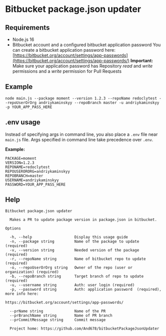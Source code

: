# Bitbucket package.json updater

## Requirements

* Node.js 16
* Bitbucket account and a configured bitbucket application password
You can create a bitbucket application password here: [https://bitbucket.org/account/settings/app-passwords](https://bitbucket.org/account/settings/app-passwords/)
**Important:** Make sure your application password has Repository *read* and *write* permissions and a *write* permission for Pull Requests

## Example

```
node main.js --package moment --version 1.2.3 --repoName redoclytest --repoUserOrOrg andriykaminskyy --repoBranch master -u andriykaminskyy -p YOUR_APP_PASS_HERE
```

## .env usage

Instead of specifying args in command line, you also place a `.env` file near `main.js` file.  Args specified in command line take precedence over `.env`.

**Example:**
```
PACKAGE=moment
VERSION=1.2.3
REPONAME=redoclytest
REPOUSERORORG=andriykaminskyy
REPOBRANCH=master
USERNAME=andriykaminskyy
PASSWORD=YOUR_APP_PASS_HERE
```

## Help

```
Bitbucket package.json updater

  Makes a PR to update package version in package.json in bitbucket. 

Options

  -h, --help                   Display this usage guide                                                      
  -n, --package string         Name of the package to update (required)                                      
  -v, --version string         Needed version of the package (required)                                      
  -r, --repoName string        Name of bitbucket repo to update (required)                                   
  -o, --repoUserOrOrg string   Owner of the repo (user or organization) (required)                           
  -b, --repoBranch string      Target branch of repo to update (required)                                    
  -u, --username string        Auth: user login (required)                                                   
  -p, --password string        Auth: application password  (required), more info here:                       
                               https://bitbucket.org/account/settings/app-passwords/                         
  
  --prName string              Name of the PR                                                                
  --prBranchName string        Name of PR branch                                                             
  --prCommitMessage string     Commit message                                                                

  Project home: https://github.com/And678/bitbucketPackageJsonUpdater
```


